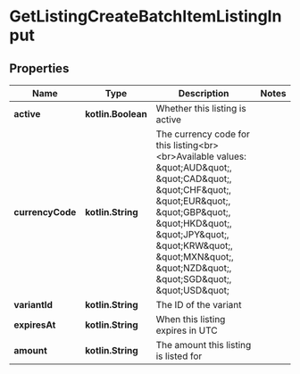 
# GetListingCreateBatchItemListingInput

## Properties
| Name | Type | Description | Notes |
| ------------ | ------------- | ------------- | ------------- |
| **active** | **kotlin.Boolean** | Whether this listing is active |  |
| **currencyCode** | **kotlin.String** | The currency code for this listing&lt;br&gt;&lt;br&gt;Available values: \&quot;AUD\&quot;, \&quot;CAD\&quot;, \&quot;CHF\&quot;, \&quot;EUR\&quot;, \&quot;GBP\&quot;, \&quot;HKD\&quot;, \&quot;JPY\&quot;, \&quot;KRW\&quot;, \&quot;MXN\&quot;, \&quot;NZD\&quot;, \&quot;SGD\&quot;, \&quot;USD\&quot; |  |
| **variantId** | **kotlin.String** | The ID of the variant |  |
| **expiresAt** | **kotlin.String** | When this listing expires in UTC |  |
| **amount** | **kotlin.String** | The amount this listing is listed for |  |



